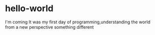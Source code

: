 # hello-world
I'm coming 
It was my first day of programming,understanding the world from a new perspective 
something different
